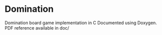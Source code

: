 # Domination
Domination board game implementation in C
Documented using Doxygen.
PDF reference available in doc/
